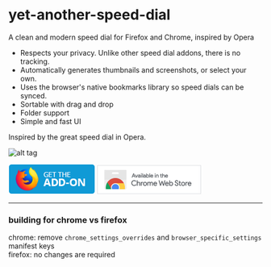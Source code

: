 # yet-another-speed-dial

A clean and modern speed dial for Firefox and Chrome, inspired by Opera

- Respects your privacy. Unlike other speed dial addons, there is no tracking.
- Automatically generates thumbnails and screenshots, or select your own.
- Uses the browser's native bookmarks library so speed dials can be synced.
- Sortable with drag and drop
- Folder support
- Simple and fast UI

Inspired by the great speed dial in Opera.

![alt tag](https://github.com/conceptualspace/yet-another-speed-dial/raw/master/assets/screenshot.png)


<a href='https://addons.mozilla.org/en-US/firefox/addon/yet-another-speed-dial/'><img alt='Get it for Firefox' src='https://github.com/conceptualspace/nightlight/raw/master/assets/ff-badge.png'/></a> <a href='https://chrome.google.com/webstore/detail/yet-another-speed-dial/imohnlganmafcmidafklgkgfgaagiohn'><img alt='Get it for Chrome' src='https://github.com/conceptualspace/nightlight/raw/master/assets/chrome-badge.png'/></a>

---

### building for chrome vs firefox

chrome: remove `chrome_settings_overrides` and `browser_specific_settings` manifest keys  
firefox: no changes are required
